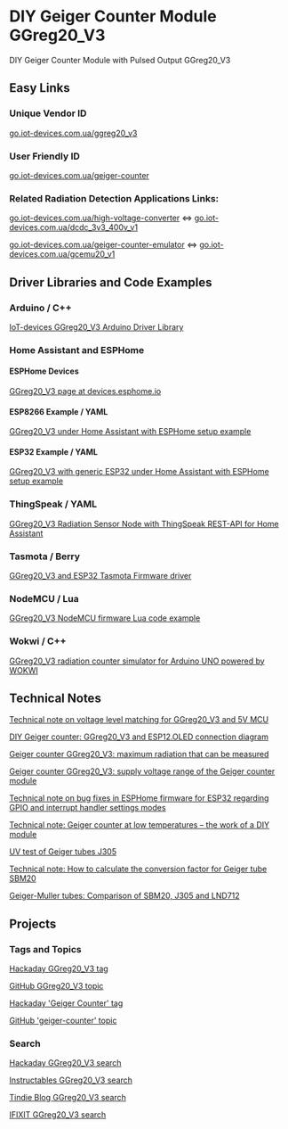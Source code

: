 # DIY Geiger Counter Module GGreg20_V3
DIY Geiger Counter Module with Pulsed Output GGreg20_V3

## Easy Links
### Unique Vendor ID
[go.iot-devices.com.ua/ggreg20_v3](https://go.iot-devices.com.ua/ggreg20_v3)
### User Friendly ID
[go.iot-devices.com.ua/geiger-counter](https://go.iot-devices.com.ua/geiger-counter)
### Related Radiation Detection Applications Links:
[go.iot-devices.com.ua/high-voltage-converter](https://go.iot-devices.com.ua/high-voltage-converter) <=>
[go.iot-devices.com.ua/dcdc_3v3_400v_v1](https://go.iot-devices.com.ua/dcdc_3v3_400v_v1)

[go.iot-devices.com.ua/geiger-counter-emulator](https://go.iot-devices.com.ua/geiger-counter-emulator) <=>
[go.iot-devices.com.ua/gcemu20_v1](https://go.iot-devices.com.ua/gcemu20_v1)

## Driver Libraries and Code Examples

### Arduino / C++
[IoT-devices GGreg20_V3 Arduino Driver Library](https://github.com/iotdevicesdev/GGreg20_V3)

### Home Assistant and ESPHome
#### ESPHome Devices
[GGreg20_V3 page at devices.esphome.io](https://devices.esphome.io/devices/IoT-devices-GGreg20-V3)
#### ESP8266 Example / YAML
[GGreg20_V3 under Home Assistant with ESPHome setup example](https://github.com/iotdevicesdev/ggreg20-v3-homeassistant-esphome-example#ggreg20_v3-under-home-assistant-with-esphome-setup-example)
#### ESP32 Example / YAML
[GGreg20_V3 with generic ESP32 under Home Assistant with ESPHome setup example](https://github.com/iotdevicesdev/GGreg20_V3-ESP32-HomeAssistant-ESPHome#ggreg20_v3-with-generic-esp32-under-home-assistant-with-esphome-setup-example)

### ThingSpeak / YAML
[GGreg20_V3 Radiation Sensor Node with ThingSpeak REST-API for Home Assistant](https://github.com/iotdevicesdev/GGreg20_V3-Kyiv-Radiation-Sensor-ThingSpeak-HomeAssistant#ggreg20_v3-radiation-sensor-node-with-thingspeak-rest-api-for-home-assistant)
### Tasmota / Berry
[GGreg20_V3 and ESP32 Tasmota Firmware driver](https://github.com/iotdevicesdev/ggreg20-v3-tasmota-esp32-driver#ggreg20_v3-and-esp32-tasmota-firmware-driver)
### NodeMCU / Lua
[GGreg20_V3 NodeMCU firmware Lua code example](https://github.com/iotdevicesdev/ggreg20-v3-nodemcu-lua-example#ggreg20_v3-nodemcu-firmware-lua-code-example)
### Wokwi / C++
[GGreg20_V3 radiation counter simulator for Arduino UNO powered by WOKWI](https://github.com/iotdevicesdev/ggreg20-v3-arduino-uno-wokwi-simulator#ggreg20_v3-radiation-counter-simulator-for-arduino-uno-powered-by-wokwi)

## Technical Notes
[Technical note on voltage level matching for GGreg20_V3 and 5V MCU](https://iot-devices.com.ua/en/technical-note-on-voltage-level-matching-for-ggreg20v3-and-5v-mcu/)

[DIY Geiger counter: GGreg20_V3 and ESP12.OLED connection diagram](https://iot-devices.com.ua/en/diy_geiger_counter_ggreg20_v3_and_esp12-oled_wiring_diagram_en/)

[Geiger counter GGreg20_V3: maximum radiation that can be measured](https://iot-devices.com.ua/en/maximum-radiation-that-can-be-measured-by-geiger-counter-ggreg20_v3-en/)

[Geiger counter GGreg20_V3: supply voltage range of the Geiger counter module](https://iot-devices.com.ua/en/technical_note_supply_voltage_range_geiger_counter_ggreg20_v3/)

[Technical note on bug fixes in ESPHome firmware for ESP32 regarding GPIO and interrupt handler settings modes](https://iot-devices.com.ua/en/technical-note-on-esp32-gpio-interrupt-esphome-bug-fixes/)

[Technical note: Geiger counter at low temperatures – the work of a DIY module](https://iot-devices.com.ua/en/technical_note_performance_of_diy_geiger_counter_ggreg20_v3_at_low_-temperatures/)

[UV test of Geiger tubes J305](https://iot-devices.com.ua/en/uv-test-of-the-j305-geiger-tubes/)

[Technical note: How to calculate the conversion factor for Geiger tube SBM20](https://iot-devices.com.ua/en/technical-note-how-to-calculate-the-conversion-factor-for-geiger-tube-sbm20/)

[Geiger-Muller tubes: Comparison of SBM20, J305 and LND712](https://iot-devices.com.ua/en/comparison-of-geiger-muller-tubes-sbm20-j305-and-lnd712/)

## Projects
### Tags and Topics
[Hackaday GGreg20_V3 tag](https://hackaday.io/projects?tag=ggreg20_v3)

[GitHub GGreg20_V3 topic](https://github.com/search?q=topic%3Aggreg20-v3&type=repositories)

[Hackaday 'Geiger Counter' tag](https://hackaday.io/projects?tag=Geiger%20counter)

[GitHub 'geiger-counter' topic](https://github.com/search?q=topic%3Ageiger-counter&type=repositories)

### Search
[Hackaday GGreg20_V3 search](https://hackaday.io/search?term=ggreg20_v3)

[Instructables GGreg20_V3 search](https://www.instructables.com/search/?q=ggreg20_v3&projects=all)

[Tindie Blog GGreg20_V3 search](https://blog.tindie.com/?s=GGreg20_V3)

[IFIXIT GGreg20_V3 search](ifixit.com/Search?query=ggreg20_v3)

